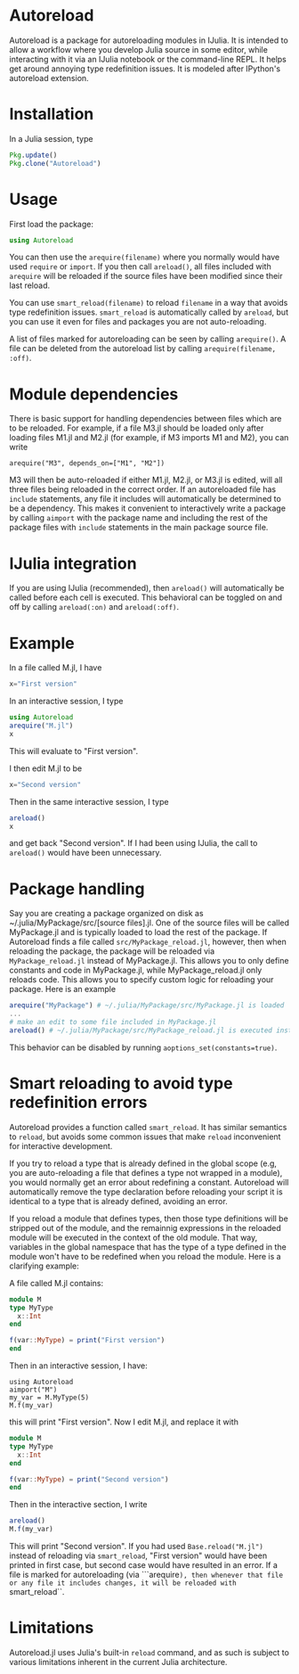 Autoreload
===============

Autoreload is a package for autoreloading modules in IJulia. It is intended to allow a workflow where you develop Julia source in some editor, while interacting with it via an IJulia notebook or the command-line REPL. It helps get around annoying type redefinition issues. It is modeled after IPython's autoreload extension.

Installation
=============
In a Julia session, type

```julia
Pkg.update()
Pkg.clone("Autoreload")
```

Usage
=======
First load the package:

```julia
using Autoreload
```

You can then use the ```arequire(filename)```  where you normally would have used ```require``` or ```import```. If you then call ```areload()```, all files included with ```arequire``` will be reloaded if the source files have been modified since their last reload. 

You can use ```smart_reload(filename)``` to reload ```filename``` in a way that avoids type redefinition issues. ```smart_reload``` is automatically called by ```areload```, but you can use it even for files and packages you are not auto-reloading.

A list of files marked for autoreloading can be seen by calling ```arequire()```. A file can be deleted from the autoreload list by calling ```arequire(filename, :off)```.

Module dependencies
====================
There is basic support for handling dependencies between files which are to be reloaded. For example, if a file M3.jl should be loaded only after loading files M1.jl and M2.jl (for example, if M3 imports M1 and M2), you can write

```
arequire("M3", depends_on=["M1", "M2"])
```

M3 will then be auto-reloaded if either M1.jl, M2.jl, or M3.jl is edited, will all three files being reloaded in the correct order.  If an autoreloaded file has ```include``` statements, any file it includes will automatically be determined to be a dependency. This makes it convenient to interactively write a package by calling ```aimport``` with the package name and including the rest of the package files with ```include``` statements in the main package source file.


IJulia integration
===================
If you are using IJulia (recommended), then ```areload()``` will automatically be called before each cell is executed. This behavioral can be toggled on and off by calling ```areload(:on)``` and ```areload(:off)```.

Example
========
In a file called M.jl, I have

```julia
x="First version"
```

In an interactive session, I type

```julia
using Autoreload
arequire("M.jl")
x
```
This will evaluate to "First version".

I then edit M.jl to be

```julia
x="Second version"
```

Then in the same interactive session, I type

```julia
areload()
x
```

and get back "Second version". If I had been using IJulia, the call to ```areload()``` would have been unnecessary.

Package handling
==================
Say you are creating a package organized on disk as ~/.julia/MyPackage/src/[source files].jl. One of the source files will be called MyPackage.jl and is typically loaded to load the rest of the package. If Autoreload finds a file called ``src/MyPackage_reload.jl``, however, then when reloading the package, the package will be reloaded via ``MyPackage_reload.jl`` instead of MyPackage.jl. This allows you to only define constants and code in MyPackage.jl, while MyPackage_reload.jl only reloads code. This allows you to specify custom logic for reloading your package. Here is an example

```julia
arequire("MyPackage") # ~/.julia/MyPackage/src/MyPackage.jl is loaded
...
# make an edit to some file included in MyPackage.jl
areload() # ~/.julia/MyPackage/src/MyPackage_reload.jl is executed instead of ~/.julia/MyPackage/src/MyPackage.jl 
```

This behavior can be disabled by running ```aoptions_set(constants=true)```.


Smart reloading to avoid type redefinition errors
=============================================
Autoreload provides a function called ``smart_reload``. It has similar semantics to ``reload``, but avoids some common issues that make ``reload`` inconvenient for interactive development. 

If you try to reload a type that is already defined in the global scope (e.g, you are auto-reloading a file that defines a type not wrapped in a module), you would normally get an error about redefining a constant. Autoreload will automatically remove the type declaration before reloading your script it is identical to a type that is already defined, avoiding an error.


If you reload a module that defines types, then those type definitions will be stripped out of the module, and the remainnig expressions in the reloaded module will be executed in the context of the old module. That way, variables in the global namespace that has the type of a type defined in the module won't have to be redefined when you reload the module. Here is a clarifying example:

A file called M.jl contains:

```julia
module M
type MyType
  x::Int
end

f(var::MyType) = print("First version")
end
```

Then in an interactive session, I have:

```
using Autoreload
aimport("M")
my_var = M.MyType(5)
M.f(my_var)
```

this will print "First version". Now I edit M.jl, and replace it with

```julia
module M
type MyType
  x::Int
end

f(var::MyType) = print("Second version")
end
```

Then in the interactive section, I write

```julia
areload()
M.f(my_var)
```

This will print "Second version". If you had used ```Base.reload("M.jl")``` instead of reloading via ``smart_reload``, "First version" would have been printed in first case, but second case would have resulted in an error. If a file is marked for autoreloading (via ```arequire``), then whenever that file or any file it includes changes, it will be reloaded with ``smart_reload``. 

Limitations
============
Autoreload.jl uses Julia's built-in ```reload``` command, and as such is subject to various limitations inherent in the current Julia architecture. 
